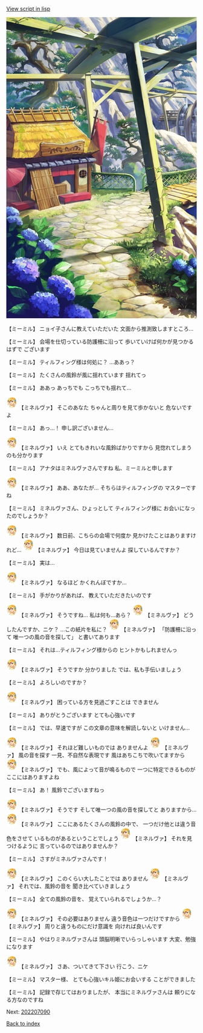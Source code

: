 [View script in lisp](../scripts/202207080.txt)

![SEAsummer_town4.png](../images/backgrounds/SEAsummer_town4.png)

【ミーミル】
ニョイ子さんに教えていただいた
文面から推測致しますところ…

【ミーミル】
会場を仕切っている防護柵に沿って
歩いていけば何かが見つかるはずで
ございます

【ミーミル】
ティルフィング様は何処に？
…ああっ？

【ミーミル】
たくさんの風鈴が風に揺れています
揺れてっ

【ミーミル】
ああっ
あっちでも
こっちでも揺れて…

<img src="../images/units/6302511.png" alt="6302511.png" height="34"/>
【ミネルヴァ】
そこのあなた
ちゃんと周りを見て歩かないと
危ないですよ

【ミーミル】
あっ…！
申し訳ございません…

<img src="../images/units/6302511.png" alt="6302511.png" height="34"/>
【ミネルヴァ】
いえ
とてもきれいな風鈴ばかりですから
見惚れてしまうのも分かります

【ミーミル】
アナタはミネルヴァさんですね
私、ミーミルと申します

<img src="../images/units/6302511.png" alt="6302511.png" height="34"/>
【ミネルヴァ】
ああ、あなたが…
そちらはティルフィングの
マスターですね

【ミーミル】
ミネルヴァさん、ひょっとして
ティルフィング様に
お会いになったのでしょうか？

<img src="../images/units/6302511.png" alt="6302511.png" height="34"/>
【ミネルヴァ】
数日前、こちらの会場で何度か
見かけたことはありますけれど…

<img src="../images/units/6302511.png" alt="6302511.png" height="34"/>
【ミネルヴァ】
今日は見ていませんよ
探しているんですか？

【ミーミル】
実は…

<img src="../images/units/6302511.png" alt="6302511.png" height="34"/>
【ミネルヴァ】
なるほど
かくれんぼですか…

【ミーミル】
手がかりがあれば、
教えていただきたいのです

<img src="../images/units/6302511.png" alt="6302511.png" height="34"/>
【ミネルヴァ】
そうですね…
私は何も…あら？

<img src="../images/units/6302511.png" alt="6302511.png" height="34"/>
【ミネルヴァ】
どうしたんですか、ニケ？
…この紙片を私に？

<img src="../images/units/6302511.png" alt="6302511.png" height="34"/>
【ミネルヴァ】
「防護柵に沿って
唯一つの風の音を探して」
と書いてあります

【ミーミル】
それは…ティルフィング様からの
ヒントかもしれませんっ

<img src="../images/units/6302511.png" alt="6302511.png" height="34"/>
【ミネルヴァ】
そうですか
分かりました
では、私も手伝いましょう

【ミーミル】
よろしいのですか？

<img src="../images/units/6302511.png" alt="6302511.png" height="34"/>
【ミネルヴァ】
困っている方を見過ごすことは
できません

【ミーミル】
ありがとうございます
とても心強いです

【ミーミル】
では、早速ですが
この文章の意味を解読しないと
いけません…

<img src="../images/units/6302511.png" alt="6302511.png" height="34"/>
【ミネルヴァ】
それほど難しいものでは
ありませんよ

<img src="../images/units/6302511.png" alt="6302511.png" height="34"/>
【ミネルヴァ】
風の音を探す
一見、不自然な表現です
風はあちこちで吹いてますから

<img src="../images/units/6302511.png" alt="6302511.png" height="34"/>
【ミネルヴァ】
でも、風によって音が鳴るもので
一つに特定できるものが
ここにはありますよね

【ミーミル】
あ！
風鈴でございますねっ

<img src="../images/units/6302511.png" alt="6302511.png" height="34"/>
【ミネルヴァ】
そうです
そして唯一つの風の音を探してと
ありますから…

<img src="../images/units/6302511.png" alt="6302511.png" height="34"/>
【ミネルヴァ】
ここにあるたくさんの風鈴の中で、
一つだけ他とは違う音色をさせて
いるものがあるということでしょう

<img src="../images/units/6302511.png" alt="6302511.png" height="34"/>
【ミネルヴァ】
それを見つけるように
言っているのではありませんか？

【ミーミル】
さすがミネルヴァさんです！

<img src="../images/units/6302511.png" alt="6302511.png" height="34"/>
【ミネルヴァ】
このくらい大したことでは
ありません

<img src="../images/units/6302511.png" alt="6302511.png" height="34"/>
【ミネルヴァ】
それでは、風鈴の音を
聞き比べていきましょう

【ミーミル】
全ての風鈴の音を、
覚えていられるでしょうか…？

<img src="../images/units/6302511.png" alt="6302511.png" height="34"/>
【ミネルヴァ】
その必要はありません
違う音色は一つだけですから

<img src="../images/units/6302511.png" alt="6302511.png" height="34"/>
【ミネルヴァ】
周りと違うものにだけ意識を
向ければ良いんです

【ミーミル】
やはりミネルヴァさんは
頭脳明晰でいらっしゃいます
大変、勉強になります

<img src="../images/units/6302511.png" alt="6302511.png" height="34"/>
【ミネルヴァ】
さあ、ついてきて下さい
行こう、ニケ

【ミーミル】
マスター様、
とても心強いキル姫にお会いする
ことができました

【ミーミル】
記録で存じてはおりましたが、
本当にミネルヴァさんは
頼りになる方なのですね


Next: [202207090](202207090.md)

[Back to index](index.md)

